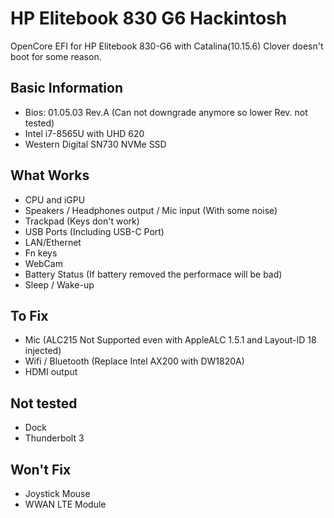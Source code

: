 # HP Elitebook 830 G6 Hackintosh

OpenCore EFI for HP Elitebook 830-G6 with Catalina(10.15.6)
Clover doesn't boot for some reason.

## Basic Information

- Bios: 01.05.03 Rev.A (Can not downgrade anymore so lower Rev. not tested)
- Intel i7-8565U with UHD 620
- Western Digital SN730 NVMe SSD

## What Works

- CPU and iGPU
- Speakers /  Headphones output / Mic input (With some noise)
- Trackpad (Keys don't work)
- USB Ports (Including USB-C Port)
- LAN/Ethernet
- Fn keys
- WebCam
- Battery Status (If battery removed the performace will be bad)
- Sleep / Wake-up

## To Fix

- Mic (ALC215 Not Supported even with AppleALC 1.5.1 and Layout-ID 18 injected)
- Wifi / Bluetooth (Replace Intel AX200 with DW1820A)
- HDMI output

## Not tested

- Dock
- Thunderbolt 3

## Won't Fix

- Joystick Mouse
- WWAN LTE Module
